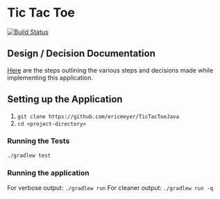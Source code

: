 # Tic Tac Toe

[![Build Status](https://travis-ci.com/ericmeyer/TicTacToeJava.svg?branch=master)](https://travis-ci.com/ericmeyer/TicTacToeJava)

## Design / Decision Documentation

[Here](https://github.com/ericmeyer/TicTacToeJava/blob/master/steps.md) are the steps outlining the various steps and decisions made while implementing this application.

## Setting up the Application

1. `git clone https://github.com/ericmeyer/TicTacToeJava`
2. `cd <project-directory>`

### Running the Tests

`./gradlew test`

### Running the application

For verbose output: `./gradlew run`
For cleaner output: `./gradlew run -q`
